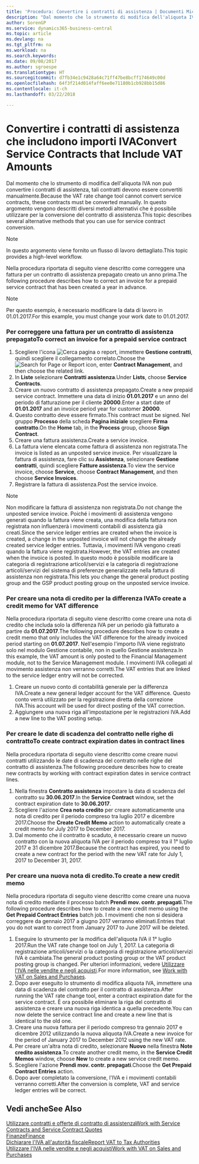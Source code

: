 ```yaml
---
title: 'Procedura: Convertire i contratti di assistenza | Documenti Microsoft'
description: "Dal momento che lo strumento di modifica dell'aliquota IVA non può convertire i contratti di assistenza, tali contratti devono essere convertiti manualmente. In questo argomento vengono descritti diversi metodi alternativi che è possibile utilizzare per la conversione del contratto di assistenza."
author: SorenGP
ms.service: dynamics365-business-central
ms.topic: article
ms.devlang: na
ms.tgt_pltfrm: na
ms.workload: na
ms.search.keywords: 
ms.date: 09/08/2017
ms.author: sgroespe
ms.translationtype: HT
ms.sourcegitcommit: d7fb34e1c9428a64c71ff47be8bcff174649c00d
ms.openlocfilehash: 64f3f214d014faff6ee0e71180b1cb928bb15d86
ms.contentlocale: it-ch
ms.lasthandoff: 03/22/2018

---
```

# <a name="convert-service-contracts-that-include-vat-amounts"></a><span data-ttu-id="85e51-104">Convertire i contratti di assistenza che includono importi IVA</span><span class="sxs-lookup"><span data-stu-id="85e51-104">Convert Service Contracts that Include VAT Amounts</span></span>
<span data-ttu-id="85e51-105">Dal momento che lo strumento di modifica dell'aliquota IVA non può convertire i contratti di assistenza, tali contratti devono essere convertiti manualmente.</span><span class="sxs-lookup"><span data-stu-id="85e51-105">Because the VAT rate change tool cannot convert service contracts, these contracts must be converted manually.</span></span> <span data-ttu-id="85e51-106">In questo argomento vengono descritti diversi metodi alternativi che è possibile utilizzare per la conversione del contratto di assistenza.</span><span class="sxs-lookup"><span data-stu-id="85e51-106">This topic describes several alternative methods that you can use for service contract conversion.</span></span>  

> [!NOTE]  
>  <span data-ttu-id="85e51-107">In questo argomento viene fornito un flusso di lavoro dettagliato.</span><span class="sxs-lookup"><span data-stu-id="85e51-107">This topic provides a high-level workflow.</span></span>  

 <span data-ttu-id="85e51-108">Nella procedura riportata di seguito viene descritto come correggere una fattura per un contratto di assistenza prepagato creato un anno prima.</span><span class="sxs-lookup"><span data-stu-id="85e51-108">The following procedure describes how to correct an invoice for a prepaid service contract that has been created a year in advance.</span></span>  

> [!NOTE]  
>  <span data-ttu-id="85e51-109">Per questo esempio, è necessario modificare la data di lavoro in 01.01.2017.</span><span class="sxs-lookup"><span data-stu-id="85e51-109">For this example, you must change your work date to 01.01.2017.</span></span>  

### <a name="to-correct-an-invoice-for-a-prepaid-service-contract"></a><span data-ttu-id="85e51-110">Per correggere una fattura per un contratto di assistenza prepagato</span><span class="sxs-lookup"><span data-stu-id="85e51-110">To correct an invoice for a prepaid service contract</span></span>  
1. <span data-ttu-id="85e51-111">Scegliere l'icona ![Cerca pagina o report](media/ui-search/search_small.png "icona Cerca pagina o report"), immettere **Gestione contratti**, quindi scegliere il collegamento correlato.</span><span class="sxs-lookup"><span data-stu-id="85e51-111">Choose the ![Search for Page or Report](media/ui-search/search_small.png "Search for Page or Report icon") icon, enter **Contract Management**, and then choose the related link.</span></span>  
2. <span data-ttu-id="85e51-112">In **Liste** selezionare **Contratti assistenza**.</span><span class="sxs-lookup"><span data-stu-id="85e51-112">Under **Lists**, choose **Service Contracts**.</span></span>  
3. <span data-ttu-id="85e51-113">Creare un nuovo contratto di assistenza prepagato.</span><span class="sxs-lookup"><span data-stu-id="85e51-113">Create a new prepaid service contract.</span></span> <span data-ttu-id="85e51-114">Immettere una data di inizio **01.01.2017** e un anno del periodo di fatturazione per il cliente **20000**.</span><span class="sxs-lookup"><span data-stu-id="85e51-114">Enter a start date of **01.01.2017** and an invoice period year for customer **20000**.</span></span>  
4. <span data-ttu-id="85e51-115">Questo contratto deve essere firmato.</span><span class="sxs-lookup"><span data-stu-id="85e51-115">This contract must be signed.</span></span> <span data-ttu-id="85e51-116">Nel gruppo **Processo** della scheda **Pagina iniziale** scegliere **Firma contratto**.</span><span class="sxs-lookup"><span data-stu-id="85e51-116">On the **Home** tab, in the **Process** group, choose **Sign Contract**.</span></span>  
5. <span data-ttu-id="85e51-117">Creare una fattura assistenza.</span><span class="sxs-lookup"><span data-stu-id="85e51-117">Create a service invoice.</span></span>
6. <span data-ttu-id="85e51-118">La fattura viene elencata come fattura di assistenza non registrata.</span><span class="sxs-lookup"><span data-stu-id="85e51-118">The invoice is listed as an unposted service invoice.</span></span> <span data-ttu-id="85e51-119">Per visualizzare la fattura di assistenza, fare clic su **Assistenza**, selezionare **Gestione contratti**, quindi scegliere **Fatture assistenza**.</span><span class="sxs-lookup"><span data-stu-id="85e51-119">To view the service invoice, choose **Service**, choose **Contract Management**, and then choose **Service Invoices**.</span></span>  
7. <span data-ttu-id="85e51-120">Registrare la fattura di assistenza.</span><span class="sxs-lookup"><span data-stu-id="85e51-120">Post the service invoice.</span></span>  

> [!NOTE]  
>  <span data-ttu-id="85e51-121">Non modificare la fattura di assistenza non registrata.</span><span class="sxs-lookup"><span data-stu-id="85e51-121">Do not change the unposted service invoice.</span></span> <span data-ttu-id="85e51-122">Poiché i movimenti di assistenza vengono generati quando la fattura viene creata, una modifica della fattura non registrata non influenzerà i movimenti contabili di assistenza già creati.</span><span class="sxs-lookup"><span data-stu-id="85e51-122">Since the service ledger entries are created when the invoice is created, a change in the unposted invoice will not change the already created service ledger entries.</span></span> <span data-ttu-id="85e51-123">Tuttavia, i movimenti IVA vengono creati quando la fattura viene registrata.</span><span class="sxs-lookup"><span data-stu-id="85e51-123">However, the VAT entries are created when the invoice is posted.</span></span> <span data-ttu-id="85e51-124">In questo modo è possibile modificare la categoria di registrazione articoli/servizi e la categoria di registrazione articoli/servizi del sistema di preferenze generalizzate nella fattura di assistenza non registrata.</span><span class="sxs-lookup"><span data-stu-id="85e51-124">This lets you change the general product posting group and the GSP product posting group on the unposted service invoice.</span></span>  

### <a name="to-create-a-credit-memo-for-vat-difference"></a><span data-ttu-id="85e51-125">Per creare una nota di credito per la differenza IVA</span><span class="sxs-lookup"><span data-stu-id="85e51-125">To create a credit memo for VAT difference</span></span>  
<span data-ttu-id="85e51-126">Nella procedura riportata di seguito viene descritto come creare una nota di credito che includa solo la differenza IVA per un periodo già fatturato a partire da **01.07.2017**.</span><span class="sxs-lookup"><span data-stu-id="85e51-126">The following procedure describes how to create a credit memo that only includes the VAT difference for the already invoiced period starting on **01.07.2017**.</span></span> <span data-ttu-id="85e51-127">Nell'esempio l'importo IVA viene registrato solo nel modulo Gestione contabile, non in quello Gestione assistenza.</span><span class="sxs-lookup"><span data-stu-id="85e51-127">In this example, the VAT amount is only posted to the Financial Management module, not to the Service Management module.</span></span> <span data-ttu-id="85e51-128">I movimenti IVA collegati al movimento assistenza non verranno corretti.</span><span class="sxs-lookup"><span data-stu-id="85e51-128">The VAT entries that are linked to the service ledger entry will not be corrected.</span></span>  

1. <span data-ttu-id="85e51-129">Creare un nuovo conto di contabilità generale per la differenza IVA.</span><span class="sxs-lookup"><span data-stu-id="85e51-129">Create a new general ledger account for the VAT difference.</span></span> <span data-ttu-id="85e51-130">Questo conto verrà utilizzato per la registrazione diretta della correzione IVA.</span><span class="sxs-lookup"><span data-stu-id="85e51-130">This account will be used for direct posting of the VAT correction.</span></span>  
2. <span data-ttu-id="85e51-131">Aggiungere una nuova riga all'impostazione per le registrazioni IVA.</span><span class="sxs-lookup"><span data-stu-id="85e51-131">Add a new line to the VAT posting setup.</span></span>  

### <a name="to-create-contract-expiration-dates-in-contract-lines"></a><span data-ttu-id="85e51-132">Per creare le date di scadenza del contratto nelle righe di contratto</span><span class="sxs-lookup"><span data-stu-id="85e51-132">To create contract expiration dates in contract lines</span></span>  
<span data-ttu-id="85e51-133">Nella procedura riportata di seguito viene descritto come creare nuovi contratti utilizzando le date di scadenza del contratto nelle righe del contratto di assistenza.</span><span class="sxs-lookup"><span data-stu-id="85e51-133">The following procedure describes how to create new contracts by working with contract expiration dates in service contract lines.</span></span>  

1. <span data-ttu-id="85e51-134">Nella finestra **Contratto assistenza** impostare la data di scadenza del contratto su **30.06.2017**.</span><span class="sxs-lookup"><span data-stu-id="85e51-134">In the **Service Contract** window, set the contract expiration date to **30.06.2017**.</span></span>  
2. <span data-ttu-id="85e51-135">Scegliere l'azione **Crea nota credito** per creare automaticamente una nota di credito per il periodo compreso tra luglio 2017 e dicembre 2017.</span><span class="sxs-lookup"><span data-stu-id="85e51-135">Choose the **Create Credit Memo** action to automatically create a credit memo for July 2017 to December 2017.</span></span>  
3. <span data-ttu-id="85e51-136">Dal momento che il contratto è scaduto, è necessario creare un nuovo contratto con la nuova aliquota IVA per il periodo compreso tra il 1° luglio 2017 e 31 dicembre 2017.</span><span class="sxs-lookup"><span data-stu-id="85e51-136">Because the contract has expired, you need to create a new contract for the period with the new VAT rate for July 1, 2017 to December 31, 2017.</span></span>  

### <a name="to-create-a-new-credit-memo"></a><span data-ttu-id="85e51-137">Per creare una nuova nota di credito.</span><span class="sxs-lookup"><span data-stu-id="85e51-137">To create a new credit memo</span></span>  
<span data-ttu-id="85e51-138">Nella procedura riportata di seguito viene descritto come creare una nuova nota di credito mediante il processo batch **Prendi mov. contr. prepagati**.</span><span class="sxs-lookup"><span data-stu-id="85e51-138">The following procedure describes how to create a new credit memo using the **Get Prepaid Contract Entries** batch job.</span></span> <span data-ttu-id="85e51-139">I movimenti che non si desidera correggere da gennaio 2017 a giugno 2017 verranno eliminati.</span><span class="sxs-lookup"><span data-stu-id="85e51-139">Entries that you do not want to correct from January 2017 to June 2017 will be deleted.</span></span>  

1. <span data-ttu-id="85e51-140">Eseguire lo strumento per la modifica dell'aliquota IVA il 1° luglio 2017.</span><span class="sxs-lookup"><span data-stu-id="85e51-140">Run the VAT rate change tool on July 1, 2017.</span></span> <span data-ttu-id="85e51-141">La categoria di registrazione articoli/servizi o la categoria di registrazione articoli/servizi IVA è cambiata.</span><span class="sxs-lookup"><span data-stu-id="85e51-141">The general product posting group or the VAT product posting group is changed.</span></span> <span data-ttu-id="85e51-142">Per ulteriori informazioni, vedere [Utilizzare l'IVA nelle vendite e negli acquisti](finance-work-with-vat.md).</span><span class="sxs-lookup"><span data-stu-id="85e51-142">For more information, see [Work with VAT on Sales and Purchases](finance-work-with-vat.md).</span></span>  
2. <span data-ttu-id="85e51-143">Dopo aver eseguito lo strumento di modifica aliquota IVA, immettere una data di scadenza del contratto per il contratto di assistenza.</span><span class="sxs-lookup"><span data-stu-id="85e51-143">After running the VAT rate change tool, enter a contract expiration date for the service contract.</span></span> <span data-ttu-id="85e51-144">È ora possibile eliminare la riga del contratto di assistenza e creare una nuova riga identica a quella precedente.</span><span class="sxs-lookup"><span data-stu-id="85e51-144">You can now delete the service contract line and create a new line that is identical to the old one.</span></span>  
3. <span data-ttu-id="85e51-145">Creare una nuova fattura per il periodo compreso tra gennaio 2017 e dicembre 2012 utilizzando la nuova aliquota IVA.</span><span class="sxs-lookup"><span data-stu-id="85e51-145">Create a new invoice for the period of January 2017 to December 2012 using the new VAT rate.</span></span>  
4. <span data-ttu-id="85e51-146">Per creare un'altra nota di credito, selezionare **Nuovo** nella finestra **Note credito assistenza**.</span><span class="sxs-lookup"><span data-stu-id="85e51-146">To create another credit memo, in the **Service Credit Memos** window, choose **New** to create a new service credit memo.</span></span>  
5. <span data-ttu-id="85e51-147">Scegliere l'azione **Prendi mov. contr. prepagati**.</span><span class="sxs-lookup"><span data-stu-id="85e51-147">Choose the **Get Prepaid Contract Entries** action.</span></span>  
6. <span data-ttu-id="85e51-148">Dopo aver completato la conversione, l'IVA e i movimenti contabili verranno corretti.</span><span class="sxs-lookup"><span data-stu-id="85e51-148">After the conversion is complete, VAT and service ledger entries will be correct.</span></span>  

## <a name="see-also"></a><span data-ttu-id="85e51-149">Vedi anche</span><span class="sxs-lookup"><span data-stu-id="85e51-149">See Also</span></span>  
[<span data-ttu-id="85e51-150">Utilizzare contratti e offerte di contratto di assistenza</span><span class="sxs-lookup"><span data-stu-id="85e51-150">Work with Service Contracts and Service Contract Quotes</span></span>](service-how-to-create-service-contracts-and-service-contract-quotes.md)  
[<span data-ttu-id="85e51-151">Finanze</span><span class="sxs-lookup"><span data-stu-id="85e51-151">Finance</span></span>](finance.md)  
[<span data-ttu-id="85e51-152">Dichiarare l'IVA all'autorità fiscale</span><span class="sxs-lookup"><span data-stu-id="85e51-152">Report VAT to Tax Authorities</span></span>](finance-how-report-vat.md)  
[<span data-ttu-id="85e51-153">Utilizzare l'IVA nelle vendite e negli acquisti</span><span class="sxs-lookup"><span data-stu-id="85e51-153">Work with VAT on Sales and Purchases</span></span>](finance-work-with-vat.md)  

